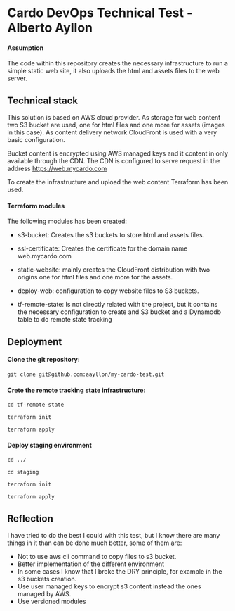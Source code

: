 # Cardo DevOps Technical Test - Alberto Ayllon

#### Assumption

The code within this repository creates the necessary infrastructure to run a simple static web site, it also
uploads the html and assets files to the web server.

## Technical stack

This solution is based on AWS cloud provider. As storage for web content two S3 bucket are used, one for html files and
one more for assets (images in this case). As content delivery network CloudFront is used with a very basic configuration.

Bucket content is encrypted using AWS managed keys and it content in only available through the CDN.
The CDN is configured to serve request in the address https://web.mycardo.com

To create the infrastructure and upload the web content Terraform has been used. 

#### Terraform modules

The following modules has been created:
- s3-bucket: Creates the s3 buckets to store html and assets files.
- ssl-certificate: Creates the certificate for the domain name web.mycardo.com
- static-website: mainly creates the CloudFront distribution with two origins one for html files and one more for the assets.
- deploy-web: configuration to copy website files to S3 buckets.


- tf-remote-state: Is not directly related with the project, but it contains the necessary configuration to create and S3 bucket and a Dynamodb table to do remote state tracking

## Deployment

#### Clone the git repository: 

`git clone git@github.com:aayllon/my-cardo-test.git`

#### Crete the remote tracking state infrastructure:

`cd tf-remote-state`

`terraform init`

`terraform apply`

#### Deploy staging environment

`cd ../`

`cd staging`

`terraform init`

`terraform apply`

## Reflection  

I have tried to do the best I could with this test, but I know there are many things in it than can be done much better, some of them are:

- Not to use aws cli command to copy files to s3 bucket.
- Better implementation of the different environment
- In some cases I know that I broke the DRY principle, for example in the s3 buckets creation.
- Use user managed keys to encrypt s3 content instead the ones managed by AWS.
- Use versioned modules


